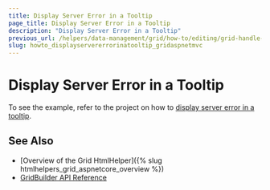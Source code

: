 ```yaml
---
title: Display Server Error in a Tooltip
page_title: Display Server Error in a Tooltip
description: "Display Server Error in a Tooltip"
previous_url: /helpers/data-management/grid/how-to/editing/grid-handle-server-error
slug: howto_displayservererrorinatooltip_gridaspnetmvc
---
```


# Display Server Error in a Tooltip

To see the example, refer to the project on how to [display server error in a tooltip](https://github.com/telerik/ui-for-aspnet-mvc-examples/tree/master/grid/grid-handle-server-error).

## See Also

* [Overview of the Grid HtmlHelper]({% slug htmlhelpers_grid_aspnetcore_overview %})
* [GridBuilder API Reference](http://docs.telerik.com/aspnet-mvc/api/Kendo.Mvc.UI.Fluent/GridBuilder)
